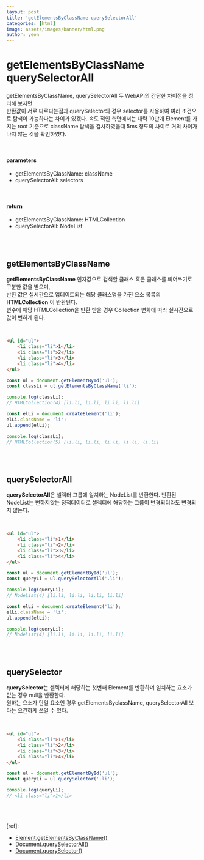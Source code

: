 ```yaml
---
layout: post
title: 'getElementsByClassName querySelectorAll'
categories: [html]
image: assets/images/banner/html.png
author: yeon
---
```


# getElementsByClassName querySelectorAll

getElementsByClassName, querySelectorAll 두 WebAPI의 간단한 차이점을 정리해 보자면 <br>
반환값이 서로 다르다는점과 querySelector의 경우 selector를 사용하여 여러 조건으로 탐색이 가능하다는 차이가 있겠다. 속도 적인 측면에서는 대략 10만개 Element를 가지는 root 기준으로 className 탐색을 검사하였을때 5ms 정도의 차이로 거의 차이가 나지 않는 것을 확인하였다. <br>

<br>

#### parameters

- getElementsByClassName: className
- querySelectorAll: selectors

<br>

#### return

- getElementsByClassName: HTMLCollection
- querySelectorAll: NodeList

<br><br>

## getElementsByClassName

**getElementsByClassName** 인자값으로 검색할 클래스 혹은 클래스를 띄어쓰기로 구분한 값을 받으며, <br>
반환 값은 실시간으로 업데이트되는 해당 클래스명을 가진 요소 목록의 **HTMLCollection** 이 반환된다. <br>
변수에 해당 HTMLCollection을 반환 받을 경우  Collection 변화에 따라 실시간으로 값이 변하게 된다. <br>

<br>

```html
<ul id="ul">
	<li class="li">1</li>
	<li class="li">2</li>
	<li class="li">3</li>
	<li class="li">4</li>
</ul>
```

```jsx
const ul = document.getElementById('ul');
const classLi = ul.getElementsByClassName('li');

console.log(classLi);
// HTMLCollection(4) [li.li, li.li, li.li, li.li]

const elLi = document.createElement('li');
elLi.className = 'li';
ul.append(elLi);

console.log(classLi);
// HTMLCollection(5) [li.li, li.li, li.li, li.li, li.li]
```

<br><br>

## querySelectorAll

**querySelectorAll**은 셀렉터 그룹에 일치하는 NodeList를 반환한다. 반환된 NodeList는 변하지않는 정적데이터로 셀렉터에 해당하는 그룹이 변경되더라도 변경되지 않는다. <br>

<br>

```html
<ul id="ul">
	<li class="li">1</li>
	<li class="li">2</li>
	<li class="li">3</li>
	<li class="li">4</li>
</ul>
```

```jsx
const ul = document.getElementById('ul');
const queryLi = ul.querySelectorAll('.li');

console.log(queryLi);
// NodeList(4) [li.li, li.li, li.li, li.li]

const elLi = document.createElement('li');
elLi.className = 'li';
ul.append(elLi);

console.log(queryLi);
// NodeList(4) [li.li, li.li, li.li, li.li]
```

<br><br>

## querySelector

**querySelector**는 셀렉터에 해당하는 첫번째 Element를 반환하며 일치하는 요소가 없는 경우 null을 반환한다. <br>
원하는 요소가 단일 요소인 경우 getElementsByclassName, querySelectorAll 보다는 요긴하게 쓰일 수 있다. <br>

<br>

```html
<ul id="ul">
	<li class="li">1</li>
	<li class="li">2</li>
	<li class="li">3</li>
	<li class="li">4</li>
</ul>
```

```jsx
const ul = document.getElementById('ul');
const queryLi = ul.querySelector('.li');

console.log(queryLi);
// <li class="li">1</li>
```
<br><br>

[ref]:
- [Element.getElementsByClassName()](https://developer.mozilla.org/ko/docs/Web/API/Element/getElementsByClassName)
- [Document.querySelectorAll()](https://developer.mozilla.org/ko/docs/Web/API/Document/querySelectorAll)
- [Document.querySelector()](https://developer.mozilla.org/ko/docs/Web/API/Document/querySelector)

<br><br><br>